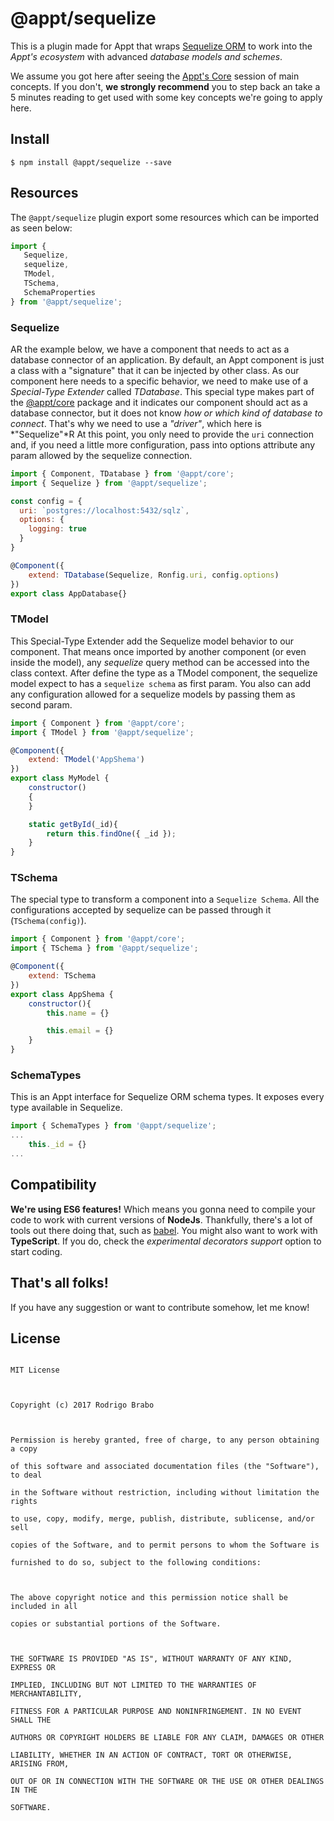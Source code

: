 # @appt/sequelize
This is a plugin made for Appt that wraps [Sequelize ORM](https://www.npmjs.com/package/sequelize) to work into the *Appt's ecosystem* with advanced *database models and schemes*. 

We assume you got here after seeing the [Appt's Core](https://www.npmjs.com/package/@appt/core) session of main concepts. If you don't, **we strongly recommend** you to step back an take a 5 minutes reading to get used with some key concepts we're going to apply here.


## Install
    $ npm install @appt/sequelize --save

 
## Resources
The `@appt/sequelize` plugin export some resources which can be imported as seen below:
```javascript
import {
   Sequelize,
   sequelize,
   TModel,
   TSchema,
   SchemaProperties
} from '@appt/sequelize';
```

### Sequelize
AR the example below, we have a component that needs to act as a database connector of an application. By default, an Appt component is just a class with a "signature" that it can be injected by other class. As our component here needs to a specific behavior, we need to make use of a *Special-Type Extender* called *TDatabase*. This special type makes part of the [@appt/core](https://www.npmjs.com/package/@appt/core#apptcore) package and it indicates our component should act as a database connector, but it does not know *how or which kind of database to connect*. That's why we need to use a *"driver"*, which here is *"Sequelize"*R At this point, you only need to provide the `uri` connection and, if you need a little more configuration, pass into options attribute any param allowed by the sequelize connection.
```javascript
import { Component, TDatabase } from '@appt/core';
import { Sequelize } from '@appt/sequelize';

const config = {
  uri: `postgres://localhost:5432/sqlz`,
  options: {
    logging: true
  }
}

@Component({
	extend: TDatabase(Sequelize, Ronfig.uri, config.options)
})
export class AppDatabase{}
```

### TModel
This Special-Type Extender add the Sequelize model behavior to our component. That means once imported by another component (or even inside the model), any *sequelize* query method can be accessed into the class context. After define the type as a TModel component, the sequelize model expect to has a `sequelize schema` as first param. You also can add any configuration allowed for a sequelize models by passing them as second param.
```javascript
import { Component } from '@appt/core';
import { TModel } from '@appt/sequelize';

@Component({
	extend: TModel('AppShema')
})
export class MyModel {
	constructor()
	{
	}

	static getById(_id){
		return this.findOne({ _id });
	}
}
```

### TSchema
The special type to transform a component into a `Sequelize Schema`. All the configurations accepted by sequelize can be passed through it (`TSchema(config)`).
```javascript
import { Component } from '@appt/core';
import { TSchema } from '@appt/sequelize';

@Component({
	extend: TSchema
})
export class AppShema {
	constructor(){
		this.name = {}

		this.email = {}
	}
}
```

### SchemaTypes
This is an Appt interface for Sequelize ORM schema types. It exposes every type available in Sequelize.
```javascript
import { SchemaTypes } from '@appt/sequelize';
...
	this._id = {}
...
```

## Compatibility
**We're using ES6 features!** Which means you gonna need to compile your code to work with current versions of **NodeJs**. Thankfully, there's a lot of tools out there doing that, such as [babel](https://babeljs.io/).
You might also want to work with **TypeScript**. If you do, check the *experimental decorators support* option to start coding.


## That's all folks!
If you have any suggestion or want to contribute somehow, let me know!


## License
```

MIT License

  

Copyright (c) 2017 Rodrigo Brabo

  

Permission is hereby granted, free of charge, to any person obtaining a copy

of this software and associated documentation files (the "Software"), to deal

in the Software without restriction, including without limitation the rights

to use, copy, modify, merge, publish, distribute, sublicense, and/or sell

copies of the Software, and to permit persons to whom the Software is

furnished to do so, subject to the following conditions:

  

The above copyright notice and this permission notice shall be included in all

copies or substantial portions of the Software.

  

THE SOFTWARE IS PROVIDED "AS IS", WITHOUT WARRANTY OF ANY KIND, EXPRESS OR

IMPLIED, INCLUDING BUT NOT LIMITED TO THE WARRANTIES OF MERCHANTABILITY,

FITNESS FOR A PARTICULAR PURPOSE AND NONINFRINGEMENT. IN NO EVENT SHALL THE

AUTHORS OR COPYRIGHT HOLDERS BE LIABLE FOR ANY CLAIM, DAMAGES OR OTHER

LIABILITY, WHETHER IN AN ACTION OF CONTRACT, TORT OR OTHERWISE, ARISING FROM,

OUT OF OR IN CONNECTION WITH THE SOFTWARE OR THE USE OR OTHER DEALINGS IN THE

SOFTWARE.

```
